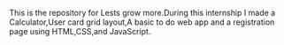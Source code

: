 This is the repository for Lests grow more.During this internship I made a Calculator,User card grid layout,A basic to do web app and a registration page using HTML,CSS,and JavaScript.
